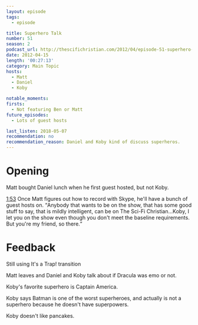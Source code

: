 ```yaml
---
layout: episode
tags:
  - episode

title: Superhero Talk
number: 51
season: 2
podcast_url: http://thescifichristian.com/2012/04/episode-51-superhero-talk/
date: 2012-04-15
length: '00:27:13'
category: Main Topic
hosts:
  - Matt
  - Daniel
  - Koby

notable_moments:
firsts: 
  - Not featuring Ben or Matt
future_episodes: 
  - Lots of guest hosts

last_listen: 2018-05-07
recommendation: no
recommendation_reason: Daniel and Koby kind of discuss superheros.
---
```

# Opening
Matt bought Daniel lunch when he first guest hosted, but not Koby. 

<div class="quote">
  <a class="timestamp tag is-medium is-rounded is-primary" href="http://thescifichristian.com/2012/04/episode-51-superhero-talk/#t=1:53">1:53</a>
  <span class="quote-context is-size-6">Once Matt figures out how to record with Skype, he'll have a bunch of guest hosts on.</span>
  <q class="matt">Anybody that wants to be on the show, that has some good stuff to say, that is mildly intelligent, can be on The Sci-Fi Christian...Koby, I let you on the show even though you don't meet the baseline requirements. But you're my friend, so there.</q>
</div>

# Feedback
Still using It's a Trap! transition

Matt leaves and Daniel and Koby talk about if Dracula was emo or not.

Koby's favorite superhero is Captain America. 

Koby says Batman is one of the worst superheroes, and actually is not a superhero because he doesn't have superpowers.

Koby doesn't like pancakes.
